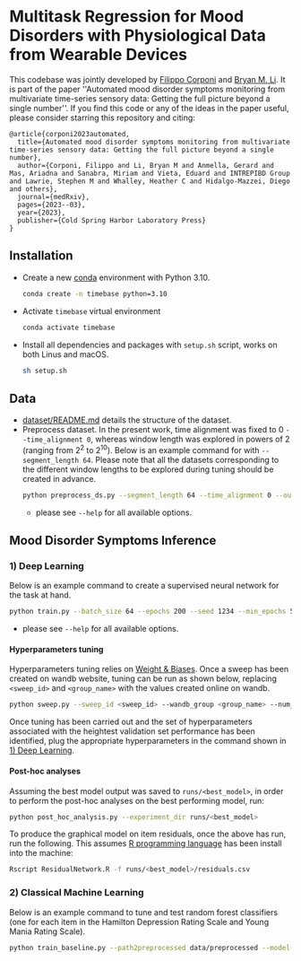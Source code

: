 # Multitask Regression for Mood Disorders with Physiological Data from Wearable Devices 

This codebase was jointly developed by [Filippo Corponi](https://github.com/FilippoCMC) and [Bryan M. Li](https://github.com/bryanlimy). It is part of the paper ''Automated mood disorder symptoms monitoring from multivariate time-series sensory data: Getting the full picture beyond a single number''. If you find this code or any of the ideas in the paper useful, please consider starring this repository and citing:

```buildoutcfg
@article{corponi2023automated,
  title={Automated mood disorder symptoms monitoring from multivariate time-series sensory data: Getting the full picture beyond a single number},
  author={Corponi, Filippo and Li, Bryan M and Anmella, Gerard and Mas, Ariadna and Sanabra, Miriam and Vieta, Eduard and INTREPIBD Group and Lawrie, Stephen M and Whalley, Heather C and Hidalgo-Mazzei, Diego and others},
  journal={medRxiv},
  pages={2023--03},
  year={2023},
  publisher={Cold Spring Harbor Laboratory Press}
}
```

## Installation
- Create a new [conda](https://conda.io/en/latest/) environment with Python 3.10.
  ```bash
  conda create -n timebase python=3.10
  ```
- Activate `timebase` virtual environment
  ```bash
  conda activate timebase
  ```
- Install all dependencies and packages with `setup.sh` script, works on both Linus and macOS.
  ```bash
  sh setup.sh
  ```

## Data
- [dataset/README.md](dataset/README.md) details the structure of the dataset.
- Preprocess dataset. In the present work, time alignment was fixed to 0 `--time_alignment 0`, whereas window length was explored in powers of 2 (ranging from 2<sup>2</sup> to 2<sup>10</sup>). Below is an example command for with `--segment_length 64`. Please note that all the datasets corresponding to the different window lengths to be explored during tuning should be created in advance.
  ```bash
  python preprocess_ds.py --segment_length 64 --time_alignment 0 --output_dir data/preprocessed/ta0_sl64 --overwrite
  ```
  - please see `--help` for all available options.

## Mood Disorder Symptoms Inference

### 1) Deep Learning

Below is an example command to create a supervised neural network for the task at hand.

```bash
python train.py --batch_size 64 --epochs 200 --seed 1234 --min_epochs 50 --lr_patience 10 --dataset data/preprocessed/ta0_sl64 --emb_dim 128 --lr 0.001 --weight_decay 0.001 --verbose 1 --num_units 128 --dropout 0 --model bilstm --task_mode 0 --imb_mode 0 --emb_type 0 --output_dir runs/test --clear_output_dir --save_predictions --test_time
```
  - please see `--help` for all available options.

#### Hyperparameters tuning

Hyperparameters tuning relies on [Weight & Biases](https://docs.wandb.ai/). Once a sweep has been created on wandb website, tuning can be run as shown below, replacing `<sweep_id>` and `<group_name>` with the values created online on wandb.

```bash
python sweep.py --sweep_id <sweep_id> --wandb_group <group_name> --num_trials 100 --output_dir runs/test
```

Once tuning has been carried out and the set of hyperparameters associated with the heightest validation set performance has been identified, plug the appropriate hyperparameters in the command shown in [1) Deep Learning](#1-deep-learning). 

#### Post-hoc analyses

Assuming the best model output was saved to `runs/<best_model>`, in order to perform the post-hoc analyses on the best performing model, run:

```bash
python post_hoc_analysis.py --experiment_dir runs/<best_model>
```

To produce the graphical model on item residuals, once the above has run, run the following. This assumes [R programming language](https://www.r-project.org/about.html) has been install into the machine:

```bash
Rscript ResidualNetwork.R -f runs/<best_model>/residuals.csv
```

### 2) Classical Machine Learning

Below is an example command to tune and test random forest classifiers (one for each item in the Hamilton Depression Rating Scale and Young Mania Rating Scale).


```bash
python train_baseline.py --path2preprocessed data/preprocessed --model random_forest --output_dir runs/rf  --clear_output_dir
```

